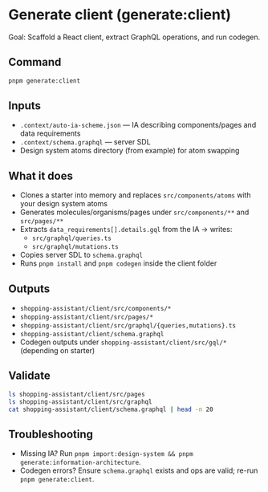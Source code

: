 # Generate client (generate:client)

Goal: Scaffold a React client, extract GraphQL operations, and run codegen.

## Command

```bash
pnpm generate:client
```

## Inputs

- `.context/auto-ia-scheme.json` — IA describing components/pages and data requirements
- `.context/schema.graphql` — server SDL
- Design system atoms directory (from example) for atom swapping

## What it does

- Clones a starter into memory and replaces `src/components/atoms` with your design system atoms
- Generates molecules/organisms/pages under `src/components/**` and `src/pages/**`
- Extracts `data_requirements[].details.gql` from the IA → writes:
  - `src/graphql/queries.ts`
  - `src/graphql/mutations.ts`
- Copies server SDL to `schema.graphql`
- Runs `pnpm install` and `pnpm codegen` inside the client folder

## Outputs

- `shopping-assistant/client/src/components/*`
- `shopping-assistant/client/src/pages/*`
- `shopping-assistant/client/src/graphql/{queries,mutations}.ts`
- `shopping-assistant/client/schema.graphql`
- Codegen outputs under `shopping-assistant/client/src/gql/*` (depending on starter)

## Validate

```bash
ls shopping-assistant/client/src/pages
ls shopping-assistant/client/src/graphql
cat shopping-assistant/client/schema.graphql | head -n 20
```

## Troubleshooting

- Missing IA? Run `pnpm import:design-system && pnpm generate:information-architecture`.
- Codegen errors? Ensure `schema.graphql` exists and ops are valid; re-run `pnpm generate:client`.
